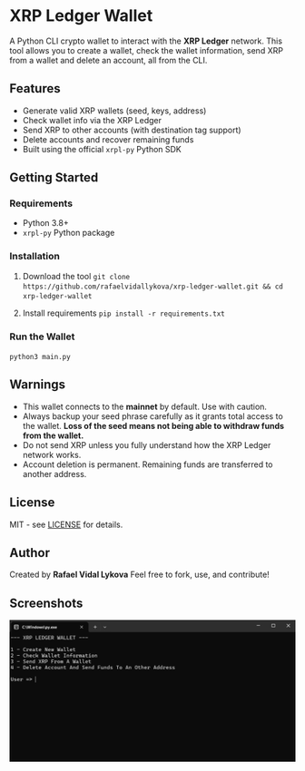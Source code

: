 # XRP Ledger Wallet
A Python CLI crypto wallet to interact with the **XRP Ledger** network.
This tool allows you to create a wallet, check the wallet information, send XRP from a wallet and delete an account, all from the CLI.

## Features
- Generate valid XRP wallets (seed, keys, address)
- Check wallet info via the XRP Ledger
- Send XRP to other accounts (with destination tag support)
- Delete accounts and recover remaining funds
- Built using the official `xrpl-py` Python SDK

## Getting Started
### Requirements
- Python 3.8+
- `xrpl-py` Python package

### Installation
1. Download the tool
`git clone https://github.com/rafaelvidallykova/xrp-ledger-wallet.git && cd xrp-ledger-wallet`

2. Install requirements
`pip install -r requirements.txt`

### Run the Wallet
`python3 main.py`

## Warnings
- This wallet connects to the **mainnet** by default. Use with caution.
- Always backup your seed phrase carefully as it grants total access to the wallet. **Loss of the seed means not being able to withdraw funds from the wallet.**
- Do not send XRP unless you fully understand how the XRP Ledger network works.
- Account deletion is permanent. Remaining funds are transferred to another address.

## License
MIT - see [LICENSE](LICENSE) for details.

## Author
Created by **Rafael Vidal Lykova**
Feel free to fork, use, and contribute!

## Screenshots
![Wallet Screenshot](screenshot.png)
